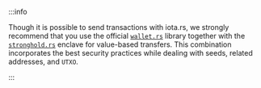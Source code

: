 :::info

Though it is possible to send transactions with iota.rs, we strongly recommend that you use the official
[`wallet.rs`](/wallet.rs/welcome) library together with the
[`stronghold.rs`](/stronghold.rs/welcome) enclave for value-based transfers. This combination
incorporates the best security practices while dealing with seeds, related addresses, and `UTXO`.

:::
